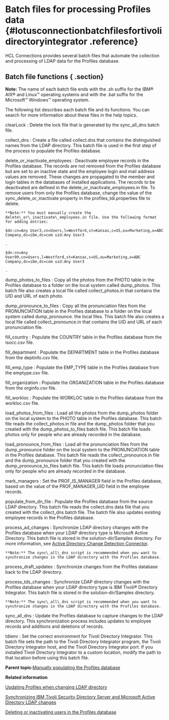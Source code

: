 # Batch files for processing Profiles data {#lotusconnectionbatchfilesfortivolidirectoryintegrator .reference}

HCL Connections provides several batch files that automate the collection and processing of LDAP data for the Profiles database.

## Batch file functions { .section}

**Note:** The name of each batch file ends with the .sh suffix for the IBM® AIX® and Linux™ operating systems and with the .bat suffix for the Microsoft™ Windows™ operating system.

The following list describes each batch file and its functions. You can search for more information about these files in the help topics.

clearLock
:   Delete the lock file that is generated by the sync\_all\_dns batch file.

collect\_dns
:   Create a file called collect.dns that contains the distinguished names from the LDAP directory. This batch file is used in the first step of the process to populate the Profiles database.

delete\_or\_inactivate\_employees
:   Deactivate employee records in the Profiles database. The records are not removed from the Profiles database but are set to an inactive state and the employee login and mail address values are removed. These changes are propagated to the member and login tables in the databases of installed applications. The records to be deactivated are defined in the delete\_or\_inactivate\_employees.in file. To remove users from only the Profiles database, change the value of the sync\_delete\_or\_inactivate property in the profiles\_tdi.properties file to delete.

    **Note:** You must manually create the delete\_or\_inactivate\_employees.in file. Use the following format for adding entries:

    $dn:cn=Any User3,cn=Users,l=Westford,st=Kansas,c=US,ou=Marketing,o=ABC Company,dc=ibm,dc=com uid:Any User3

    .

    $dn:cn=Any User99,cn=Users,l=Westford,st=Kansas,c=US,ou=Marketing,o=ABC Company,dc=ibm,dc=com uid:Any User3

    .

dump\_photos\_to\_files
:   Copy all the photos from the PHOTO table in the Profiles database to a folder on the local system called dump\_photos. This batch file also creates a local file called collect\_photos.in that contains the UID and URL of each photo.

dump\_pronounce\_to\_files
:   Copy all the pronunciation files from the PRONUNCIATION table in the Profiles database to a folder on the local system called dump\_pronounce. the local files. This batch file also creates a local file called collect\_pronounce.in that contains the UID and URL of each pronunciation file.

fill\_country
:   Populate the COUNTRY table in the Profiles database from the isocc.csv file.

fill\_department
:   Populate the DEPARTMENT table in the Profiles database from the deptinfo.csv file.

fill\_emp\_type
:   Populate the EMP\_TYPE table in the Profiles database from the emptype.csv file.

fill\_organization
:   Populate the ORGANIZATION table in the Profiles database from the orginfo.csv file.

fill\_workloc
:   Populate the WORKLOC table in the Profiles database from the workloc.csv file.

load\_photos\_from\_files
:   Load all the photos from the dump\_photos folder on the local system to the PHOTO table in the Profiles database. This batch file reads the collect\_photos.in file and the dump\_photos folder that you created with the dump\_photos\_to\_files batch file. This batch file loads photos only for people who are already recorded in the database.

load\_pronounce\_from\_files
:   Load all the pronunciation files from the dump\_pronounce folder on the local system to the PRONUNCIATION table in the Profiles database. This batch file reads the collect\_pronounce.in file and the dump\_pronounce folder that you created with the dump\_pronounce\_to\_files batch file. This batch file loads pronunciation files only for people who are already recorded in the database.

mark\_managers
:   Set the PROF\_IS\_MANAGER field in the Profiles database, based on the value of the PROF\_MANAGER\_UID field in the employee records.

populate\_from\_dn\_file
:   Populate the Profiles database from the source LDAP directory. This batch file reads the collect.dns data file that you created with the collect\_dns batch file. The batch file also updates existing employee records in the Profiles database.

process\_ad\_changes
:   Synchronize LDAP directory changes with the Profiles database when your LDAP directory type is Microsoft Active Directory. This batch file is stored in the solution-dir/Samples directory. For more information, see [Active Directory Change Detection Connector](http://www-01.ibm.com/support/knowledgecenter/SSCQGF_7.2.0.1/com.ibm.IBMDI.doc_7.2.0.1/rg_conn_adchangedetection.html?lang=en).

    **Note:** The sync\_all\_dns script is recommended when you want to synchronize changes in the LDAP directory with the Profiles database.

process\_draft\_updates
:   Synchronize changes from the Profiles database back to the LDAP directory.

process\_tds\_changes
:   Synchronize LDAP directory changes with the Profiles database when your LDAP directory type is IBM Tivoli® Directory Integrator. This batch file is stored in the solution-dir/Samples directory.

    **Note:** The sync\_all\_dns script is recommended when you want to synchronize changes in the LDAP directory with the Profiles database.

sync\_all\_dns
:   Update the Profiles database to capture changes to the LDAP directory. This synchronization process includes updates to employee records and additions and deletions of records.

tdienv
:   Set the correct environment for Tivoli Directory Integrator. This batch file sets the path to the Tivoli Directory Integrator program, the Tivoli Directory Integrator host, and the Tivoli Directory Integrator port. If you installed Tivoli Directory Integrator to a custom location, modify the path to that location before using this batch file.

**Parent topic:**[Manually populating the Profiles database](../install/t_prof_populate_manual.md)

**Related information**  


[Updating Profiles when changing LDAP directory](../admin/t_admin_profiles_change_ldaps.md)

[Synchronizing IBM Tivoli Security Directory Server and Microsoft Active Directory LDAP changes](../admin/t_admin_profiles_sync_ldap_tdi_ad.md)

[Deleting or inactivating users in the Profiles database](../admin/t_admin_profiles_delete_users.md)

